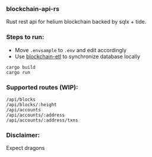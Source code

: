 ### blockchain-api-rs

Rust rest api for helium blockchain backed by sqlx + tide.

### Steps to run:

* Move `.envsample` to `.env` and edit accordingly
* Use [blockchain-etl](https://github.com/helium/blockchain-etl) to synchronize database locally

```
cargo build
cargo run
```

### Supported routes (WIP):

```
/api/blocks
/api/blocks/:height
/api/accounts
/api/accounts/:address
/api/accounts/:address/txns
```

### Disclaimer:

Expect dragons
